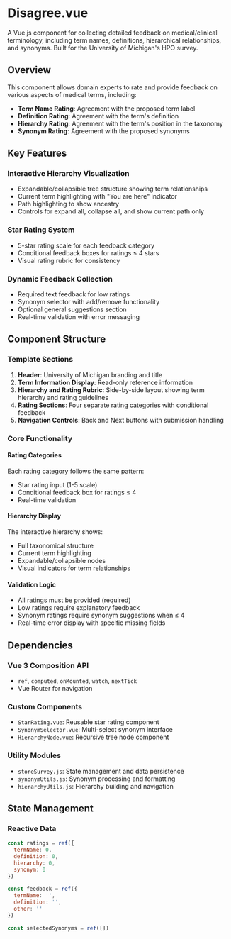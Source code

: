 # Disagree.vue

A Vue.js component for collecting detailed feedback on medical/clinical terminology, including term names, definitions, hierarchical relationships, and synonyms. Built for the University of Michigan's HPO survey.

## Overview

This component allows domain experts to rate and provide feedback on various aspects of medical terms, including:
- **Term Name Rating**: Agreement with the proposed term label
- **Definition Rating**: Agreement with the term's definition
- **Hierarchy Rating**: Agreement with the term's position in the taxonomy
- **Synonym Rating**: Agreement with the proposed synonyms

## Key Features

### Interactive Hierarchy Visualization
- Expandable/collapsible tree structure showing term relationships
- Current term highlighting with "You are here" indicator
- Path highlighting to show ancestry
- Controls for expand all, collapse all, and show current path only

### Star Rating System
- 5-star rating scale for each feedback category
- Conditional feedback boxes for ratings ≤ 4 stars
- Visual rating rubric for consistency

### Dynamic Feedback Collection
- Required text feedback for low ratings
- Synonym selector with add/remove functionality
- Optional general suggestions section
- Real-time validation with error messaging

## Component Structure

### Template Sections

1. **Header**: University of Michigan branding and title
2. **Term Information Display**: Read-only reference information
3. **Hierarchy and Rating Rubric**: Side-by-side layout showing term hierarchy and rating guidelines
4. **Rating Sections**: Four separate rating categories with conditional feedback
5. **Navigation Controls**: Back and Next buttons with submission handling

### Core Functionality

#### Rating Categories
Each rating category follows the same pattern:
- Star rating input (1-5 scale)
- Conditional feedback box for ratings ≤ 4
- Real-time validation

#### Hierarchy Display
The interactive hierarchy shows:
- Full taxonomical structure
- Current term highlighting
- Expandable/collapsible nodes
- Visual indicators for term relationships

#### Validation Logic
- All ratings must be provided (required)
- Low ratings require explanatory feedback
- Synonym ratings require synonym suggestions when ≤ 4
- Real-time error display with specific missing fields

## Dependencies

### Vue 3 Composition API
- `ref`, `computed`, `onMounted`, `watch`, `nextTick`
- Vue Router for navigation

### Custom Components
- `StarRating.vue`: Reusable star rating component
- `SynonymSelector.vue`: Multi-select synonym interface
- `HierarchyNode.vue`: Recursive tree node component

### Utility Modules
- `storeSurvey.js`: State management and data persistence
- `synonymUtils.js`: Synonym processing and formatting
- `hierarchyUtils.js`: Hierarchy building and navigation

## State Management

### Reactive Data
```javascript
const ratings = ref({
  termName: 0,
  definition: 0,
  hierarchy: 0,
  synonym: 0
})

const feedback = ref({
  termName: '',
  definition: '',
  other: ''
})

const selectedSynonyms = ref([])
